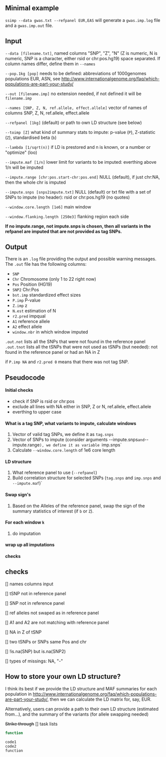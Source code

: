 
	
## Minimal example
`ssimp --data gwas.txt --refpanel EUR,EAS` will generate a `gwas.imp.log` file and a `gwas.imp.out` file.
	
	
	
	
	
	
	
	

## Input 
`--data [filename.txt]`, named columns "SNP", "Z", "N" (Z is numeric, N is numeric, SNP is a character, either rsid or chr:pos.hg19) space separated. If column names differ, define them in `--names`

`--pop.1kg [pop]` needs to be defined: abbreviations of 1000genomes populations EUR, ASN, see http://www.internationalgenome.org/faq/which-populations-are-part-your-study/

`--out [filename.imp]` no extension needed, if not defined it will be `filename.imp`

`--names [SNP, Z, N, ref.allele, effect.allele]` vector of names of columns SNP, Z, N, ref.allele, effect.allele

`--refpanel [1kg]` (default) or path to own LD structure (see below)

`--toimp [Z]` what kind of summary stats to impute: p-value (`P`), Z-statistic (`Z`), standardised beta (`b`)

`--lambda [1/sqrt(n)]` if LD is prestored and n is known, or a number or "optimize" (loo)

`--impute.maf [1/n]` lower limit for variants to be imputed: everthing above 1/n will be imputed

`--impute.range [chr:pos.start-chr:pos.end]` NULL (default), if just chr:NA, then the whole chr is imputed

`--impute.snps [snps2impute.txt]` NULL (default) or txt file with a set of SNPs to impute (no header): rsid or chr:pos.hg19 (no quotes)

`--window.core.length [1e6]` main window

`--window.flanking.length [250e3]` flanking region each side
	
**If no impute.range, not impute.snps is chosen, then all variants in the refpanel are imputed that are not provided as tag SNPs.**













## Output
There is an `.log` file providing the output and possible warning messages. The `.out` file has
the following columns:

- `SNP`
- `Chr` Chromosome (only 1 to 22 right now)
- `Pos` Position (HG19)
- `SNP2` Chr:Pos
- `bst.imp` standardized effect sizes
- `P.imp` P-value
- `Z.imp` z
- `N.est` estimation of N
- `r2.pred` impqual
- `A1` reference allele
- `A2` effect allele
- `window.nbr` in which window imputed

`.out.not` lists all the SNPs that were not found in the reference panel 
`.out.tnot` lists all the tSNPs that were not used as tSNPs (but needed): not found in the reference panel or had an NA in Z

if `P.imp NA` and `r2.pred 0` means that there was not tag SNP.

## Pseudocode

#### Initial checks
- check if SNP is rsid or chr:pos
- exclude all lines with NA either in SNP, Z or N, ref.allele, effect.allele
- everthing to upper case

#### What is a tag SNP, what variants to impute, calculate windows
1. Vector of valid tag SNPs, we define it as `tag.snps`
2. Vector of SNPs to impute (consider arguments --impute.snps` and `--impute.range`), we define it as variable `imp.snps`
3. Calculate `--window.core.length` of 1e6 core length

#### LD structure
1. What reference panel to use (`--refpanel`)
2. Build correlation structure for selected SNPs (`tag.snps` and `imp.snps` and `--impute.maf`)`

#### Swap sign's
1. Based on the Alleles of the reference panel, swap the sign of the summary statistics of interest (if `b` or `Z`).

#### For each window `k`
1. do imputation


#### wrap up all imputations

#### checks





## checks
[] names columns input

[] tSNP not in reference panel

[]  SNP not in reference panel

[]  ref alleles not swaped as in reference panel

[] A1 and A2 are not matching with reference panel

[] NA in Z of tSNP

[]  two tSNPs or SNPs same Pos and chr

[]  !is.na(SNP) but is.na(SNP2)

[]  types of missings: NA, "-"



## How to store your own LD structure?
I think its best if we provide the LD structure and MAF summaries for each population in http://www.internationalgenome.org/faq/which-populations-are-part-your-study/, then we can calculate the LD matrix for, say, EUR. 

Alternatively, users can provide a path to their own LD structure (estimated from...), and the summary of the variants (for allele swapping needed)











~~Strike through~~
[] task lists

```javascript
function
```

	code1
	code2
	function
